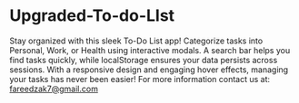 # Upgraded-To-do-LIst
Stay organized with this sleek To-Do List app! Categorize tasks into Personal, Work, or Health using interactive modals. A search bar helps you find tasks quickly, while localStorage ensures your data persists across sessions. With a responsive design and engaging hover effects, managing your tasks has never been easier!
For more information contact us at: fareedzak7@gmail.com
